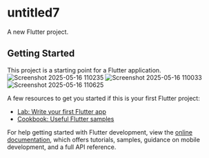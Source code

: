 # untitled7

A new Flutter project.

## Getting Started



This project is a starting point for a Flutter application.
![Screenshot 2025-05-16 110235](https://github.com/user-attachments/assets/dac839c5-7d17-4c8c-94ae-d961d75cd238)
![Screenshot 2025-05-16 110033](https://github.com/user-attachments/assets/981e830b-affb-4cd2-9529-5554164bc82b)
![Screenshot 2025-05-16 110625](https://github.com/user-attachments/assets/971f2fe3-1931-482e-aaee-b4380939d40a)



A few resources to get you started if this is your first Flutter project:

- [Lab: Write your first Flutter app](https://docs.flutter.dev/get-started/codelab)
- [Cookbook: Useful Flutter samples](https://docs.flutter.dev/cookbook)

For help getting started with Flutter development, view the
[online documentation](https://docs.flutter.dev/), which offers tutorials,
samples, guidance on mobile development, and a full API reference.
